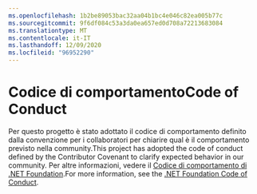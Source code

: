 ```yaml
---
ms.openlocfilehash: 1b2be89053bac32aa04b1bc4e046c82ea005b77c
ms.sourcegitcommit: 9f6df084c53a3da0ea657ed0d708a72213683084
ms.translationtype: MT
ms.contentlocale: it-IT
ms.lasthandoff: 12/09/2020
ms.locfileid: "96952290"
---
```

# <a name="code-of-conduct"></a><span data-ttu-id="db594-101">Codice di comportamento</span><span class="sxs-lookup"><span data-stu-id="db594-101">Code of Conduct</span></span>

<span data-ttu-id="db594-102">Per questo progetto è stato adottato il codice di comportamento definito dalla convenzione per i collaboratori per chiarire qual è il comportamento previsto nella community.</span><span class="sxs-lookup"><span data-stu-id="db594-102">This project has adopted the code of conduct defined by the Contributor Covenant to clarify expected behavior in our community.</span></span>
<span data-ttu-id="db594-103">Per altre informazioni, vedere il [Codice di comportamento di .NET Foundation](https://dotnetfoundation.org/code-of-conduct).</span><span class="sxs-lookup"><span data-stu-id="db594-103">For more information, see the [.NET Foundation Code of Conduct](https://dotnetfoundation.org/code-of-conduct).</span></span>
